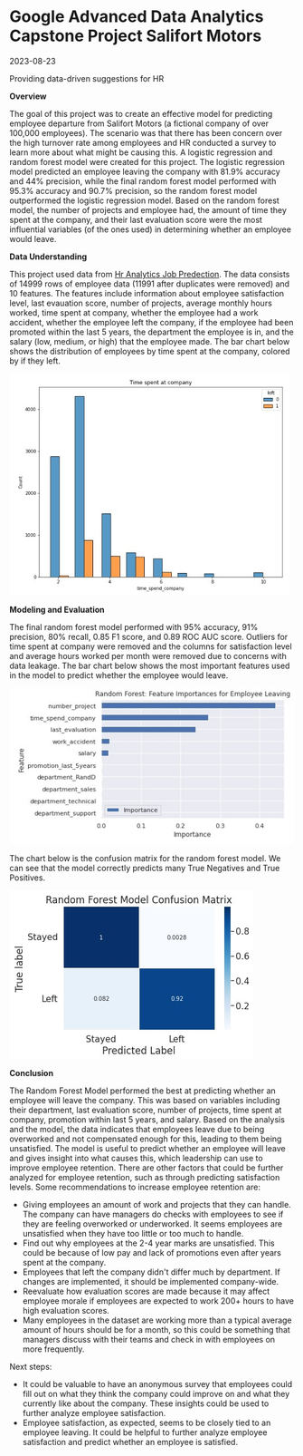 Google Advanced Data Analytics Capstone Project Salifort Motors
================
2023-08-23

Providing data-driven suggestions for HR

**Overview**

The goal of this project was to create an effective model for predicting employee departure from Salifort Motors (a fictional company of over 100,000 employees). The scenario was that there has been concern over the high turnover rate among employees and HR conducted a survey to learn more about what might be causing this. A logistic regression and random forest model were created for this project. The logistic regression model predicted an employee leaving the company with 81.9% accuracy and 44% precision, while the final random forest model performed with 95.3% accuracy and 90.7% precision, so the random forest model outperformed the logistic regression model. Based on the random forest model, the number of projects and employee had, the amount of time they spent at the company, and their last evaluation score were the most influential variables (of the ones used) in determining whether an employee would leave.

**Data Understanding**

This project used data from [Hr Analytics Job Predection](https://www.kaggle.com/datasets/mfaisalqureshi/hr-analytics-and-job-prediction?select=HR_comma_sep.csv). The data consists of 14999 rows of employee data (11991 after duplicates were removed) and 10 features. The features include information about employee satisfaction level, last evauation score, number of projects, average monthly hours worked, time spent at company, whether the employee had a work accident, whether the employee left the company, if the employee had been promoted within the last 5 years, the department the employee is in, and the salary (low, medium, or high) that the employee made. The bar chart below shows the distribution of employees by time spent at the company, colored by if they left.

![](images/left_company_bar.jpg)

**Modeling and Evaluation**

The final random forest model performed with 95% accuracy, 91% precision, 80% recall, 0.85 F1 score, and 0.89 ROC AUC score. Outliers for time spent at company were removed and the columns for satisfaction level and average hours worked per month were removed due to concerns with data leakage. The bar chart below shows the most important features used in the model to predict whether the employee would leave.

![](images/random_forest_features.jpg)

The chart below is the confusion matrix for the random forest model. We can see that the model correctly predicts many True Negatives and True Positives.

![](images/random_forest_cm.jpg)

**Conclusion**

The Random Forest Model performed the best at predicting whether an employee will leave the company. This was based on variables including their department, last evaluation score, number of projects, time spent at company, promotion within last 5 years, and salary. Based on the analysis and the model, the data indicates that employees leave due to being overworked and not compensated enough for this, leading to them being unsatisfied. The model is useful to predict whether an employee will leave and gives insight into what causes this, which leadership can use to improve employee retention. There are other factors that could be further analyzed for employee retention, such as through predicting satisfaction levels. Some recommendations to increase employee retention are:

- Giving employees an amount of work and projects that they can handle. The company can have managers do checks with employees to see if they are feeling overworked or underworked. It seems employees are unsatisfied when they have too little or too much to handle.
- Find out why employees at the 2-4 year marks are unsatisfied. This could be because of low pay and lack of promotions even after years spent at the company.
- Employees that left the company didn't differ much by department. If changes are implemented, it should be implemented company-wide.
- Reevaluate how evaluation scores are made because it may affect employee morale if employees are expected to work 200+ hours to have high evaluation scores.
- Many employees in the dataset are working more than a typical average amount of hours should be for a month, so this could be something that managers discuss with their teams and check in with employees on more frequently.

Next steps:

- It could be valuable to have an anonymous survey that employees could fill out on what they think the company could improve on and what they currently like about the company. These insights could be used to further analyze employee satisfaction.
- Employee satisfaction, as expected, seems to be closely tied to an employee leaving. It could be helpful to further analyze employee satisfaction and predict whether an employee is satisfied.
